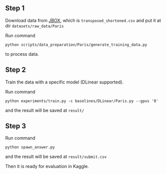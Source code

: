 ## Step 1
Download data from [JBOX](https://jbox.sjtu.edu.cn/l/P1b1xw), which is ```transposed_shortened.csv``` and put it at dir ```datasets/raw_data/Paris```

Run command
```
python scripts/data_preparation/Paris/generate_training_data.py
```
to process data.

## Step 2
Train the data with a specific model (DLinear supported).

Run command
```
python experiments/train.py -c baselines/DLinear/Paris.py --gpus '0'
```
and the result will be saved at ```result/```

## Step 3
Run command
```
python spawn_answer.py
```
and the result will be saved at ```result/submit.csv```

Then it is ready for evaluation in Kaggle.
